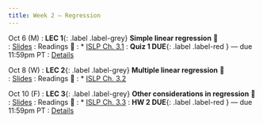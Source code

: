 ```yaml
---
title: Week 2 — Regression
---
```



Oct 6 (M)
: **LEC 1**{: .label .label-grey} **Simple linear regression** 🎥  
    : [Slides](.)
: Readings 📖
: * [ISLP Ch. 3.1](https://www.statlearning.com/)
: **Quiz 1 DUE**{: .label .label-red } — due 11:59pm PT
: [Details](.)

Oct 8 (W)
: **LEC 2**{: .label .label-grey} **Multiple linear regression** 🎥  
    : [Slides](.)
: Readings 📖
: * [ISLP Ch. 3.2](https://www.statlearning.com/)

Oct 10 (F)
: **LEC 3**{: .label .label-grey} **Other considerations in regression** 🎥  
    : [Slides](.)
: Readings 📖
: * [ISLP Ch. 3.3](https://www.statlearning.com/)
: **HW 2 DUE**{: .label .label-red } — due 11:59pm PT
: [Details](.)
